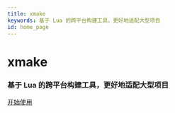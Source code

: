 ```yaml
---
title: xmake
keywords: 基于 Lua 的跨平台构建工具，更好地适配大型项目
id: home_page
---
```

<div>
    <h1><span>xmake</span></h1>
    <h3>基于 Lua 的跨平台构建工具，更好地适配大型项目</h3>
</div>
<div id="big_btn_wrapper">
    <div class="big_btn">
        <a href="/get_started/zh/tutorial/quick-start.html">开始使用</a>
    </div>
</div>
